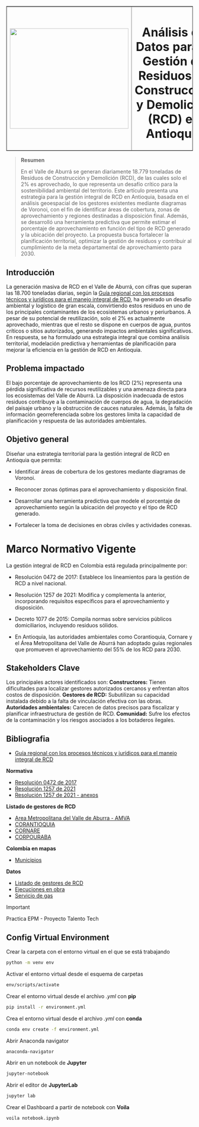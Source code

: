<table border=1 border-collapse="collapse" width="100%">
  <thead>
    <th>
      <img src="https://static.wikia.nocookie.net/logopedia/images/5/52/EPM2007.png/revision/latest?cb=20210505181105&path-prefix=es" width="320px" height="270px" />
    </th>
    <th>
      <h1>Análisis de Datos para la Gestión de Residuos de Construcción y Demolición (RCD) en Antioquia</h1>
    </th>
  </thead>
</table>

> **Resumen**
>
> En el Valle de Aburrá se generan diariamente 18.779 toneladas de Residuos de Construcción y Demolición (RCD), de las cuales solo el 2% es aprovechado, lo que representa un desafío crítico para la sostenibilidad ambiental del territorio. Este artículo presenta una estrategia para la gestión integral de RCD en Antioquia, basada en el análisis geoespacial de los gestores existentes mediante diagramas de Voronoi, con el fin de identificar áreas de cobertura, zonas de aprovechamiento y regiones destinadas a disposición final. Además, se desarrolló una herramienta predictiva que permite estimar el porcentaje de aprovechamiento en función del tipo de RCD generado y la ubicación del proyecto. La propuesta busca fortalecer la planificación territorial, optimizar la gestión de residuos y contribuir al cumplimiento de la meta departamental de aprovechamiento para 2030.

## Introducción

La generación masiva de RCD en el Valle de Aburrá, con cifras que superan las 18.700 toneladas diarias, según la [Guía regional con los procesos técnicos y jurídicos para el manejo integral de RCD](https://www.metropol.gov.co/Paginas/Noticias/nueva-guia-rcd-2023-area-metropolitana.aspx), ha generado un desafío ambiental y logístico de gran escala, convirtiendo estos residuos en uno de los principales contaminantes de los ecosistemas urbanos y periurbanos. A pesar de su potencial de reutilización, solo el 2% es actualmente aprovechado, mientras que el resto se dispone en cuerpos de agua, puntos críticos o sitios autorizados, generando impactos ambientales significativos. En respuesta, se ha formulado una estrategia integral que combina análisis territorial, modelación predictiva y herramientas de planificación para mejorar la eficiencia en la gestión de RCD en Antioquia.

## Problema impactado

El bajo porcentaje de aprovechamiento de los RCD (2%) representa una pérdida significativa de recursos reutilizables y una amenaza directa para los ecosistemas del Valle de Aburrá. La disposición inadecuada de estos residuos contribuye a la contaminación de cuerpos de agua, la degradación del paisaje urbano y la obstrucción de cauces naturales. Además, la falta de información georreferenciada sobre los gestores limita la capacidad de planificación y respuesta de las autoridades ambientales.

## Objetivo general

Diseñar una estrategia territorial para la gestión integral de RCD en Antioquia que permita:

* Identificar áreas de cobertura de los gestores mediante diagramas de Voronoi.

* Reconocer zonas óptimas para el aprovechamiento y disposición final.

* Desarrollar una herramienta predictiva que modele el porcentaje de aprovechamiento según la ubicación del proyecto y el tipo de RCD generado.

* Fortalecer la toma de decisiones en obras civiles y actividades conexas.

# Marco Normativo Vigente

La gestión integral de RCD en Colombia está regulada principalmente por:

* Resolución 0472 de 2017: Establece los lineamientos para la gestión de RCD a nivel nacional.

* Resolución 1257 de 2021: Modifica y complementa la anterior, incorporando requisitos específicos para el aprovechamiento y disposición.

* Decreto 1077 de 2015: Compila normas sobre servicios públicos domiciliarios, incluyendo residuos sólidos.

* En Antioquia, las autoridades ambientales como Corantioquia, Cornare y el Área Metropolitana del Valle de Aburrá han adoptado guías regionales que promueven el aprovechamiento del 55% de los RCD para 2030.

## Stakeholders Clave
Los principales actores identificados son:
**Constructores:** Tienen dificultades para localizar gestores autorizados cercanos y enfrentan altos costos de disposición.
**Gestores de RCD:** Subutilizan su capacidad instalada debido a la falta de vinculación efectiva con las obras.
**Autoridades ambientales:** Carecen de datos precisos para fiscalizar y planificar infraestructura de gestión de RCD.
**Comunidad:** Sufre los efectos de la contaminación y los riesgos asociados a los botaderos ilegales.

## Bibliografia

* [Guía regional con los procesos técnicos y jurídicos para el manejo integral de RCD](https://www.metropol.gov.co/Paginas/Noticias/nueva-guia-rcd-2023-area-metropolitana.aspx)

**Normativa**

* [Resolución 0472 de 2017](https://www.minambiente.gov.co/wp-content/uploads/2021/10/resolucion-0472-de-2017.pdf)
* [Resolución 1257 de 2021](https://www.minambiente.gov.co/wp-content/uploads/2021/12/Resolucion-1257-de-2021.pdf)
* [Resolución 1257 de 2021 - anexos](https://www.minambiente.gov.co/wp-content/uploads/2021/12/Resolucion-1257-de-2021-Anexos.pdf)

**Listado de gestores de RCD**

* [Area Metropolitana del Valle de Aburra - AMVA](https://www.metropol.gov.co/ambiental/residuos-solidos/Paginas/RCD.aspx)
* [CORANTIOQUIA](https://www.corantioquia.gov.co/wp-content/uploads/2024/07/LISTADO-DE-GESTORES-DE-RCD-version-3-07-2024.pdf)
* [CORNARE](https://www.cornare.gov.co/residuos/rcd/Gestores_RCD_Agosto_2024.pdf)
* [CORPOURABA]()

**Colombia en mapas**

* [Municipios](https://www.colombiaenmapas.gov.co/)

**Datos**

* [Listado de gestores de RCD](./DATA/GestoresRCD.csv)
* [Ejecuciones en obra](./DATA/Items.csv)
* [Servicio de gas](./DATA/subregiones.csv)

> [!IMPORTANT]
>
> Practica EPM - Proyecto Talento Tech

## Config Virtual Environment

Crear la carpeta con el entorno virtual en el que se está trabajando

```bash
python -m venv env
```

Activar el entorno virtual desde el esquema de carpetas

```bash
env/scripts/activate
```

Crear el entorno virtual desde el archivo *.yml* con **pip**

```bash
pip install -r environment.yml
```

Crea el entorno virtual desde el archivo *.yml* con **conda**

```bash
conda env create -f environment.yml
```

Abrir Anaconda navigator

```bash
anaconda-navigator
```

Abrir en un notebook de **Jupyter**

```bash
jupyter-notebook
```

Abrir el editor de **JupyterLab**

```bash
jupyter lab
```

Crear el Dashboard a partir de notebook con **Voila**

```bash
voila notebook.ipynb
```

